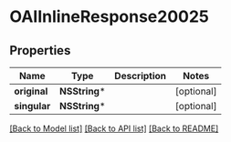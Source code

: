 # OAIInlineResponse20025

## Properties
Name | Type | Description | Notes
------------ | ------------- | ------------- | -------------
**original** | **NSString*** |  | [optional] 
**singular** | **NSString*** |  | [optional] 

[[Back to Model list]](../README.md#documentation-for-models) [[Back to API list]](../README.md#documentation-for-api-endpoints) [[Back to README]](../README.md)


